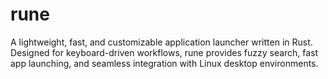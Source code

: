 # rune
A lightweight, fast, and customizable application launcher written in Rust. Designed for keyboard-driven workflows, rune provides fuzzy search, fast app launching, and seamless integration with Linux desktop environments.
